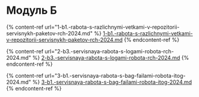 # Модуль Б

{% content-ref url="1-b1.-rabota-s-razlichnymi-vetkami-v-repozitorii-servisnykh-paketov-rch-2024.md" %}
[1-b1.-rabota-s-razlichnymi-vetkami-v-repozitorii-servisnykh-paketov-rch-2024.md](1-b1.-rabota-s-razlichnymi-vetkami-v-repozitorii-servisnykh-paketov-rch-2024.md)
{% endcontent-ref %}

{% content-ref url="2-b3.-servisnaya-rabota-s-logami-robota-rch-2024.md" %}
[2-b3.-servisnaya-rabota-s-logami-robota-rch-2024.md](2-b3.-servisnaya-rabota-s-logami-robota-rch-2024.md)
{% endcontent-ref %}

{% content-ref url="3-b1.-servisnaya-rabota-s-bag-failami-robota-itog-2024.md" %}
[3-b1.-servisnaya-rabota-s-bag-failami-robota-itog-2024.md](3-b1.-servisnaya-rabota-s-bag-failami-robota-itog-2024.md)
{% endcontent-ref %}

